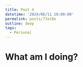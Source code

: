 ```yaml
---
title: Post 4
datetime: '2024/06/11 10:00:00'
permalink: posts/73a18e
outline: deep
tags:
  - Personal
---
```


# What am I doing?